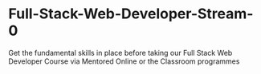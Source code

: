 # Full-Stack-Web-Developer-Stream-0
Get the fundamental skills in place before taking our Full Stack Web Developer Course via  Mentored Online or the Classroom programmes
